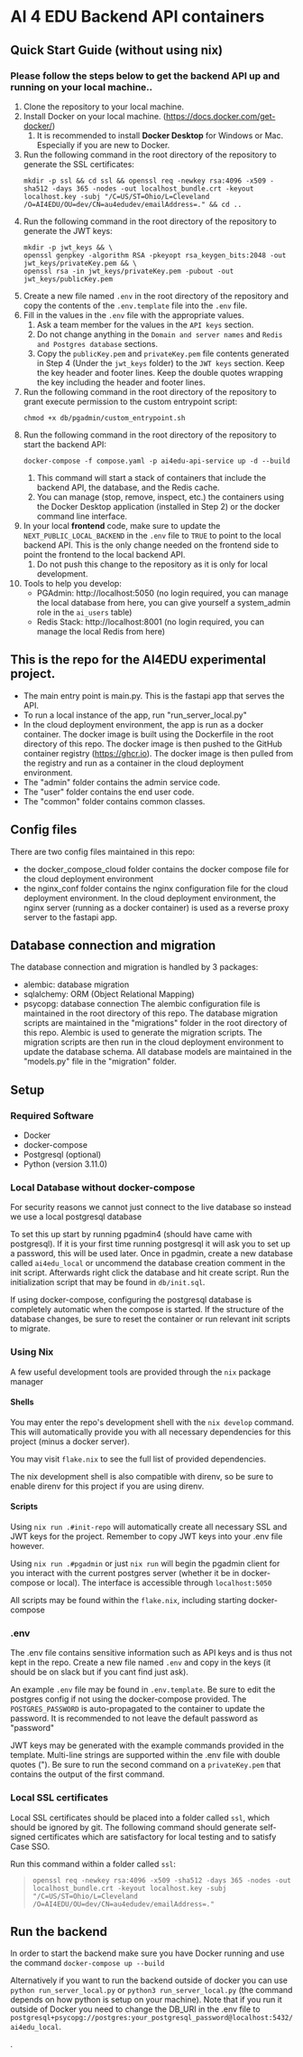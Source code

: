 # AI 4 EDU Backend API containers

## Quick Start Guide (without using nix)

### Please follow the steps below to get the backend API up and running on your local machine..

1. Clone the repository to your local machine.
1. Install Docker on your local machine. (https://docs.docker.com/get-docker/)
   1. It is recommended to install **Docker Desktop** for Windows or Mac. Especially if you are new to Docker.
1. Run the following command in the root directory of the repository to generate the SSL certificates:
   ```
   mkdir -p ssl && cd ssl && openssl req -newkey rsa:4096 -x509 -sha512 -days 365 -nodes -out localhost_bundle.crt -keyout localhost.key -subj "/C=US/ST=Ohio/L=Cleveland /O=AI4EDU/OU=dev/CN=au4edudev/emailAddress=." && cd ..
   ```
1. Run the following command in the root directory of the repository to generate the JWT keys:
   ```
   mkdir -p jwt_keys && \
   openssl genpkey -algorithm RSA -pkeyopt rsa_keygen_bits:2048 -out jwt_keys/privateKey.pem && \
   openssl rsa -in jwt_keys/privateKey.pem -pubout -out jwt_keys/publicKey.pem
   ```
1. Create a new file named `.env` in the root directory of the repository and copy the contents of the `.env.template` file into the `.env` file.
1. Fill in the values in the `.env` file with the appropriate values.
   1. Ask a team member for the values in the `API keys` section.
   1. Do not change anything in the `Domain and server names` and `Redis and Postgres database` sections.
   1. Copy the `publicKey.pem` and `privateKey.pem` file contents generated in Step 4 (Under the `jwt_keys` folder) to the `JWT keys` section. Keep the key header and footer lines. Keep the double quotes wrapping the key including the header and footer lines.
1. Run the following command in the root directory of the repository to grant execute permission to the custom entrypoint script:
   ```
   chmod +x db/pgadmin/custom_entrypoint.sh
   ```
1. Run the following command in the root directory of the repository to start the backend API:
   ```
   docker-compose -f compose.yaml -p ai4edu-api-service up -d --build
   ```
   1. This command will start a stack of containers that include the backend API, the database, and the Redis cache.
   1. You can manage (stop, remove, inspect, etc.) the containers using the Docker Desktop application (installed in Step 2) or the docker command line interface.
1. In your local **frontend** code, make sure to update the `NEXT_PUBLIC_LOCAL_BACKEND` in the `.env` file to `TRUE` to point to the local backend API. This is the only change needed on the frontend side to point the frontend to the local backend API.
   1. Do not push this change to the repository as it is only for local development.
1. Tools to help you develop:
   - PGAdmin: http://localhost:5050 (no login required, you can manage the local database from here, you can give yourself a system_admin role in the `ai_users` table)
   - Redis Stack: http://localhost:8001 (no login required, you can manage the local Redis from here)

## This is the repo for the AI4EDU experimental project.

- The main entry point is main.py. This is the fastapi app that serves the API.
- To run a local instance of the app, run "run_server_local.py"
- In the cloud deployment environment, the app is run as a docker container. The docker image is built using the Dockerfile in the root directory of this repo. The docker image is then pushed to the GitHub container registry (https://ghcr.io). The docker image is then pulled from the registry and run as a container in the cloud deployment environment.
- The "admin" folder contains the admin service code.
- The "user" folder contains the end user code.
- The "common" folder contains common classes.

## Config files

There are two config files maintained in this repo:

- the docker_compose_cloud folder contains the docker compose file for the cloud deployment environment
- the nginx_conf folder contains the nginx configuration file for the cloud deployment environment. In the cloud deployment environment, the nginx server (running as a docker container) is used as a reverse proxy server to the fastapi app.

## Database connection and migration

The database connection and migration is handled by 3 packages:

- alembic: database migration
- sqlalchemy: ORM (Object Relational Mapping)
- psycopg: database connection
  The alembic configuration file is maintained in the root directory of this repo. The database migration scripts are maintained in the "migrations" folder in the root directory of this repo.
  Alembic is used to generate the migration scripts. The migration scripts are then run in the cloud deployment environment to update the database schema.
  All database models are maintained in the "models.py" file in the "migration" folder.

## Setup

### Required Software

- Docker
- docker-compose
- Postgresql (optional)
- Python (version 3.11.0)

### Local Database without docker-compose

For security reasons we cannot just connect to the live database so instead we use a local postgresql database

To set this up start by running pgadmin4 (should have came with postgresql). If it is your first time running postgresql it will ask you to set up a password, this will be used later. Once in pgadmin, create a new database called `ai4edu_local` or uncommend the database creation comment in the init script. Afterwards right click the database and hit create script. Run the initialization script that may be found in `db/init.sql`.

If using docker-compose, configuring the postgresql database is completely automatic when the compose is started. If the structure of the database changes, be sure to reset the container or run relevant init scripts to migrate.

### Using Nix

A few useful development tools are provided through the `nix` package manager

#### Shells

You may enter the repo's development shell with the `nix develop` command. This will automatically provide you with all necessary dependencies for this project (minus a docker server).

You may visit `flake.nix` to see the full list of provided dependencies.

The nix development shell is also compatible with direnv, so be sure to enable direnv for this project if you are using direnv.

#### Scripts

Using `nix run .#init-repo` will automatically create all necessary SSL and JWT keys for the project. Remember to copy JWT keys into your .env file however.

Using `nix run .#pgadmin` or just `nix run` will begin the pgadmin client for you interact with the current postgres server (whether it be in docker-compose or local). The interface is accessible through `localhost:5050`

All scripts may be found within the `flake.nix`, including starting docker-compose

### .env

The .env file contains sensitive information such as API keys and is thus not kept in the repo. Create a new file named `.env` and copy in the keys (it should be on slack but if you cant find just ask).

An example `.env` file may be found in `.env.template`. Be sure to edit the postgres config if not using the docker-compose provided. The `POSTGRES_PASSWORD` is auto-propagated to the container to update the password. It is recommended to not leave the default password as "password"

JWT keys may be generated with the example commands provided in the template. Multi-line strings are supported within the .env file with double quotes ("). Be sure to run the second command on a `privateKey.pem` that contains the output of the first command.

### Local SSL certificates

Local SSL certificates should be placed into a folder called `ssl`, which should be ignored by git. The following command should generate self-signed certificates which are satisfactory for local testing and to satisfy Case SSO.

Run this command within a folder called `ssl`:

> `openssl req -newkey rsa:4096 -x509 -sha512 -days 365 -nodes -out localhost_bundle.crt -keyout localhost.key -subj "/C=US/ST=Ohio/L=Cleveland /O=AI4EDU/OU=dev/CN=au4edudev/emailAddress=."`

## Run the backend

In order to start the backend make sure you have Docker running and use the command `docker-compose up --build`

Alternatively if you want to run the backend outside of docker you can use `python run_server_local.py` or `python3 run_server_local.py` (the command depends on how python is setup on your machine). Note that if you run it outside of Docker you need to change the DB_URI in the .env file to `postgresql+psycopg://postgres:your_postgresql_password@localhost:5432/ai4edu_local`.

.
